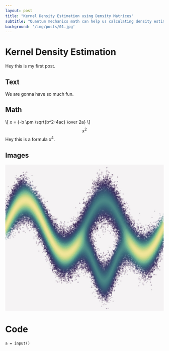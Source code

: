 ```yaml
---
layout: post
title: "Kernel Density Estimation using Density Matrices"
subtitle: "Quantum mechanics math can help us calculating density estimates faster"
background: '/img/posts/01.jpg'
---
```

<script src="https://polyfill.io/v3/polyfill.min.js?features=es6"></script>
<script id="MathJax-script" async src="https://cdn.jsdelivr.net/npm/mathjax@3/es5/tex-mml-chtml.js"></script>


# Kernel Density Estimation
Hey this is my first post.
## Text
We are gonna have so much fun.

## Math
\\[ x = {-b \pm \sqrt{b^2-4ac} \over 2a} \\]
$$x^2$$
Hey this is a formula $x^4$.

## Images
![imagen](/img/posts/First-post/alldensities_pot3.jpeg)

# Code
```
a = input()

```



